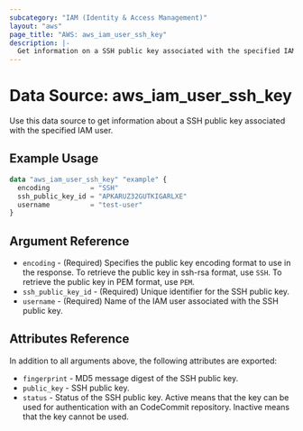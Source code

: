 ```yaml
---
subcategory: "IAM (Identity & Access Management)"
layout: "aws"
page_title: "AWS: aws_iam_user_ssh_key"
description: |-
  Get information on a SSH public key associated with the specified IAM user.
---
```


# Data Source: aws_iam_user_ssh_key

Use this data source to get information about a SSH public key associated with the specified IAM user.

## Example Usage

```terraform
data "aws_iam_user_ssh_key" "example" {
  encoding          = "SSH"
  ssh_public_key_id = "APKARUZ32GUTKIGARLXE"
  username          = "test-user"
}
```

## Argument Reference

* `encoding` - (Required) Specifies the public key encoding format to use in the response. To retrieve the public key in ssh-rsa format, use `SSH`. To retrieve the public key in PEM format, use `PEM`.
* `ssh_public_key_id` - (Required) Unique identifier for the SSH public key.
* `username` - (Required) Name of the IAM user associated with the SSH public key.

## Attributes Reference

In addition to all arguments above, the following attributes are exported:

* `fingerprint` - MD5 message digest of the SSH public key.
* `public_key` - SSH public key.
* `status` - Status of the SSH public key. Active means that the key can be used for authentication with an CodeCommit repository. Inactive means that the key cannot be used.
